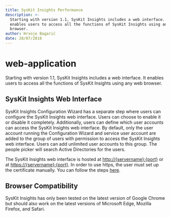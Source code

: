 ```yaml
---
title: SysKit Insights Performance
description: >-
  Starting with version 1.1, SysKit Insights includes a web interface. It
  enables users to access all the functions of SysKit Insights using any web
  browser.
author: Hrvoje Bagarić
date: 28/07/2018
---
```


# web-application

Starting with version 1.1, SysKit Insights includes a web interface. It enables users to access all the functions of SysKit Insights using any web browser.

## SysKit Insights Web Interface

SysKit Insights Configuration Wizard has a separate step where users can configure the SysKit Insights web interface. Users can choose to enable it or disable it completely. Additionally, users can define which user accounts can access the SysKit Insights web interface. By default, only the user account running the Configuration Wizard and service user account are added to the group of users with permission to access the SysKit Insights web interface. Users can add unlimited user accounts to this group. The people picker will search Active Directories for the users.

The SysKit Insights web interface is hosted at [http://{servername}:{port}](http://{servername}:{port}) or at [https://{servername}:{port}](https://{servername}:{port}). In order to use https, the user must set up the certificate manually. You can follow the steps [here](web-application.md#internal/how-to/set-up-https).

## Browser Compatibility

SysKit Insights has only been tested on the latest version of Google Chrome but should also work on the latest versions of Microsoft Edge, Mozilla Firefox, and Safari.

